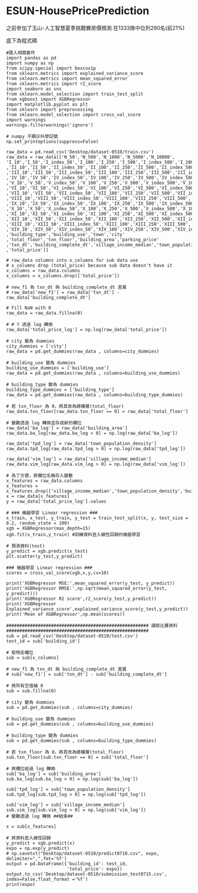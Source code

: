 # ESUN-HousePricePrediction
之前參加了玉山-人工智慧夏季挑戰賽房價預測
在1333隊中位列290名(前21%)

底下為程式碼
    
    #匯入相關套件
    import pandas as pd
    import numpy as np
    from scipy.special import boxcox1p
    from sklearn.metrics import explained_variance_score
    from sklearn.metrics import mean_squared_error
    from sklearn.metrics import r2_score
    import seaborn as sns
    from sklearn.model_selection import train_test_split
    from xgboost import XGBRegressor
    import matplotlib.pyplot as plt
    from sklearn import preprocessing
    from sklearn.model_selection import cross_val_score
    import warnings
    warnings.filterwarnings('ignore')
    
    # numpy 不顯示科學記號
    np.set_printoptions(suppress=False)

    raw_data = pd.read_csv('Desktop/dataset-0510/train.csv')
    raw_data = raw_data[['N_50','N_500','N_1000','N_5000','N_10000',
    'I_10','I_50','I_index_50','I_100','I_250','I_500','I_index_500','I_1000','I_index_1000','I_5000','I_index_5000','I_10000','I_index_10000','I_MIN'
    ,'II_10','II_50','II_index_50','II_100','II_250','II_500','II_index_500','II_1000','II_index_1000','II_5000','II_index_5000','II_10000','II_index_10000','II_MIN'
    ,'III_10','III_50','III_index_50','III_100','III_250','III_500','III_index_500','III_1000','III_index_1000','III_5000','III_index_5000','III_10000','III_index_10000','III_MIN'
    ,'IV_10','IV_50','IV_index_50','IV_100','IV_250','IV_500','IV_index_500','IV_1000','IV_index_1000','IV_5000','IV_index_5000','IV_10000','IV_index_10000','IV_MIN'
    ,'V_10','V_50','V_index_50','V_100','V_250','V_500','V_index_500','V_1000','V_index_1000','V_5000','V_index_5000','V_10000','V_index_10000','V_MIN'
    ,'VI_10','VI_50','VI_index_50','VI_100','VI_250','VI_500','VI_index_500','VI_1000','VI_index_1000','VI_5000','VI_index_5000','VI_10000','VI_index_10000','VI_MIN'
    ,'VII_10','VII_50','VII_index_50','VII_100','VII_250','VII_500','VII_index_500','VII_1000','VII_5000','VII_index_5000','VII_10000','VII_index_10000','VII_MIN'
    ,'VIII_10','VIII_50','VIII_index_50','VIII_100','VIII_250','VIII_500','VIII_index_500','VIII_1000','VIII_index_1000','VIII_5000','VIII_index_5000','VIII_10000','VIII_index_10000','VIII_MIN'
    ,'IX_10','IX_50','IX_index_50','IX_100','IX_250','IX_500','IX_index_500','IX_1000','IX_index_1000','IX_5000','IX_index_5000','IX_10000','IX_index_10000','IX_MIN'
    ,'X_10','X_50','X_index_50','X_100','X_250','X_500','X_index_500','X_1000','X_index_1000','X_5000','X_index_5000','X_10000','X_index_10000','X_MIN'
    ,'XI_10','XI_50','XI_index_50','XI_100','XI_250','XI_500','XI_index_500','XI_1000','XI_index_1000','XI_5000','XI_index_5000','XI_10000','XI_index_10000','XI_MIN'
    ,'XII_10','XII_50','XII_index_50','XII_100','XII_250','XII_500','XII_index_500','XII_1000','XII_index_1000','XII_5000','XII_index_5000','XII_10000','XII_index_10000','XII_MIN'
    ,'XIII_10','XIII_50','XIII_index_50','XIII_100','XIII_250','XIII_500','XIII_index_500','XIII_1000','XIII_index_1000','XIII_5000','XIII_index_5000','XIII_10000','XIII_index_10000','XIII_MIN'
    ,'XIV_10','XIV_50','XIV_index_50','XIV_100','XIV_250','XIV_500','XIV_index_500','XIV_1000','XIV_index_1000','XIV_5000','XIV_index_5000','XIV_10000','XIV_index_10000','XIV_MIN'
    ,'building_type','building_use','town','city'
    ,'total_floor','txn_floor','building_area','parking_price'
    ,'txn_dt','building_complete_dt','village_income_median','town_population_density'
    ,'total_price']]

    # raw_data columns into x_columns for sub data use
    # x_columns drop (total_price) because sub data doesn't have it
    x_columns = raw_data.columns
    x_columns = x_columns.drop(['total_price'])

    # new_f1 為 txn_dt 與 building_complete_dt 差異
    # raw_data['new_f1'] = raw_data['txn_dt'] - raw_data['building_complete_dt']

    # Fill NaN with 0
    raw_data = raw_data.fillna(0)

    # # Y 透過 log 轉換
    raw_data['total_price_log'] = np.log(raw_data['total_price'])

    # city 變為 dummies
    city_dummies = ['city']
    raw_data = pd.get_dummies(raw_data , columns=city_dummies)

    # building_use 變為 dummies
    building_use_dummies = ['building_use']
    raw_data = pd.get_dummies(raw_data , columns=building_use_dummies)

    # building_type 變為 dummies
    building_type_dummies = ['building_type']
    raw_data = pd.get_dummies(raw_data , columns=building_type_dummies)

    # 若 txn_floor 為 0，將其改為總樓層(total_floor)
    raw_data.txn_floor[raw_data.txn_floor == 0] = raw_data['total_floor']

    # 變數透過 log 轉換並存成新的欄位
    raw_data['ba_log'] = raw_data['building_area']
    raw_data.ba_log[raw_data.ba_log > 0] = np.log(raw_data['ba_log'])

    raw_data['tpd_log'] = raw_data['town_population_density']
    raw_data.tpd_log[raw_data.tpd_log > 0] = np.log(raw_data['tpd_log'])

    raw_data['vim_log'] = raw_data['village_income_median']
    raw_data.vim_log[raw_data.vim_log > 0] = np.log(raw_data['vim_log'])

    # 為了方便，將欄位名稱存入變數
    x_features = raw_data.columns
    x_features = x_features.drop(['village_income_median','town_population_density','building_area','total_price','total_price_log'])
    x = raw_data[x_features]
    y = raw_data['total_price_log'].values

    # ### 機器學習 Linear regression ###
    x_train, x_test, y_train, y_test = train_test_split(x, y, test_size = 0.2, random_state = 100)
    xgb = XGBRegressor(max_depth=15)
    xgb.fit(x_train,y_train) #訓練資料丟入線性回歸的機器學習

    # 預測資料(test)
    y_predict = xgb.predict(x_test)
    plt.scatter(y_test,y_predict)

    ### 機器學習 Linear regression ###
    scores = cross_val_score(xgb,x,y,cv=10)

    print('XGBRegressor MSE:',mean_squared_error(y_test, y_predict))
    print('XGBRegressor RMSE:',np.sqrt(mean_squared_error(y_test, y_predict)))
    print('XGBRegressor R2 score',r2_score(y_test,y_predict))
    print('XGBRegressor Explained_variance_score',explained_variance_score(y_test,y_predict))
    print('Mean of XGBRegressor',np.mean(scores))

    ###################################################### 讀取比賽資料 ######################################################
    sub = pd.read_csv('Desktop/dataset-0510/test.csv')
    test_id = sub['building_id']

    # 取特定欄位
    sub = sub[x_columns]

    # new_f1 為 txn_dt 與 building_complete_dt 差異
    # sub['new_f1'] = sub['txn_dt'] - sub['building_complete_dt']

    # 將所有空值補 0
    sub = sub.fillna(0)

    # city 變為 dummies
    sub = pd.get_dummies(sub , columns=city_dummies)

    # building_use 變為 dummies
    sub = pd.get_dummies(sub , columns=building_use_dummies)

    # building_type 變為 dummies
    sub = pd.get_dummies(sub , columns=building_type_dummies)

    # 若 txn_floor 為 0，將其改為總樓層(total_floor)
    sub.txn_floor[sub.txn_floor == 0] = sub['total_floor']

    # 將欄位經過 log 轉換
    sub['ba_log'] = sub['building_area']
    sub.ba_log[sub.ba_log > 0] = np.log(sub['ba_log'])

    sub['tpd_log'] = sub['town_population_density']
    sub.tpd_log[sub.tpd_log > 0] = np.log(sub['tpd_log'])

    sub['vim_log'] = sub['village_income_median']
    sub.vim_log[sub.vim_log > 0] = np.log(sub['vim_log'])
    # 變數透過 log 轉換 ##結束##

    x = sub[x_features]

    # 將資料丟入線性回歸
    y_predict = xgb.predict(x)
    expo = np.exp(y_predict)
    # np.savetxt("Desktop/dataset-0510/predict0710.csv", expo, delimiter=",",fmt='%f')
    output = pd.DataFrame({'building_id': test_id,
                           'total_price': expo})
    output.to_csv('Desktop/dataset-0510/submission_test0715.csv', index=False,float_format ='%f')
    print(expo)
